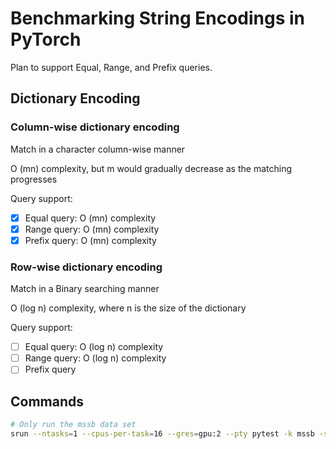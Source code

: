 # Benchmarking String Encodings in PyTorch

Plan to support Equal, Range, and Prefix queries.

## Dictionary Encoding

### Column-wise dictionary encoding

Match in a character column-wise manner

O (mn) complexity, but m would gradually decrease as the matching progresses

Query support:
- [x] Equal query: O (mn) complexity
- [x] Range query: O (mn) complexity
- [x] Prefix query: O (mn) complexity

### Row-wise dictionary encoding

Match in a Binary searching manner

O (log n) complexity, where n is the size of the dictionary

Query support:
- [ ] Equal query: O (log n) complexity
- [ ] Range query: O (log n) complexity
- [ ] Prefix query

## Commands

```bash
# Only run the mssb data set
srun --ntasks=1 --cpus-per-task=16 --gres=gpu:2 --pty pytest -k mssb -s
```

